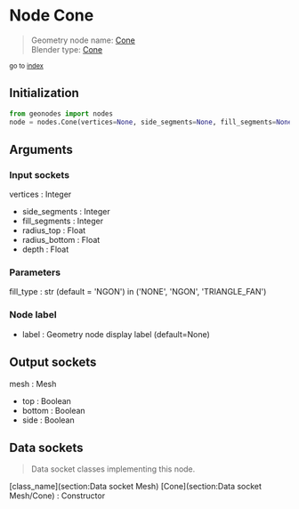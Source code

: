 
# Node Cone

> Geometry node name: [Cone](https://docs.blender.org/manual/en/latest/modeling/geometry_nodes/material/cone.html)<br>
  Blender type: [Cone](https://docs.blender.org/api/current/bpy.types.GeometryNodeMeshCone.html)
  
<sub>go to [index](/docs/index.md)</sub>

## Initialization

```python
from geonodes import nodes
node = nodes.Cone(vertices=None, side_segments=None, fill_segments=None, radius_top=None, radius_bottom=None, depth=None, fill_type='NGON', label=None)
```



## Arguments


### Input sockets

vertices : Integer
- side_segments : Integer
- fill_segments : Integer
- radius_top : Float
- radius_bottom : Float
- depth : Float

### Parameters

fill_type : str (default = 'NGON') in ('NONE', 'NGON', 'TRIANGLE_FAN')

### Node label

- label : Geometry node display label (default=None)

## Output sockets

mesh : Mesh
- top : Boolean
- bottom : Boolean
- side : Boolean

## Data sockets

> Data socket classes implementing this node.
  
[class_name](section:Data socket Mesh) [Cone](section:Data socket Mesh/Cone) : Constructor

